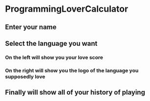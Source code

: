 # ProgrammingLoverCalculator
## Enter your name
## Select the language you want 
### On the left will show you your love score
### On the right will show you the logo of the language you supposedly love
## Finally will show all of your history of playing
